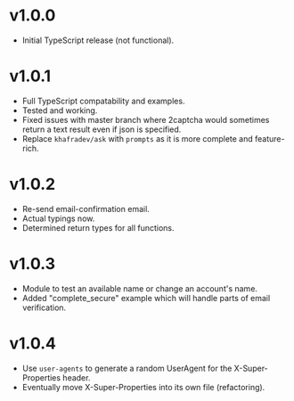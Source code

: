 # v1.0.0
* Initial TypeScript release (not functional).

# v1.0.1
* Full TypeScript compatability and examples.
* Tested and working.
* Fixed issues with master branch where 2captcha would sometimes return a text result even if json is specified.
* Replace ``khafradev/ask`` with ``prompts`` as it is more complete and feature-rich.

# v1.0.2
* Re-send email-confirmation email.
* Actual typings now.
* Determined return types for all functions.

# v1.0.3
* Module to test an available name or change an account's name.
* Added "complete_secure" example which will handle parts of email verification.

# v1.0.4
* Use ``user-agents`` to generate a random UserAgent for the X-Super-Properties header.
* Eventually move X-Super-Properties into its own file (refactoring).